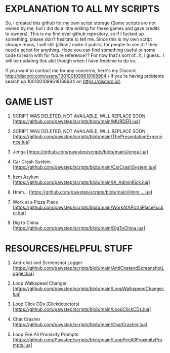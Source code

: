 # EXPLANATION TO ALL MY SCRIPTS
So, I created this github for my own script storage (Some scripts are not owned by me, but I did do a little editing for these games and gave credits to owners).
This is my first ever github repository, so if I fucked up something, please don't hesitate to tell me.
Since this is my own script storage repos, I will still [allow / make it public] for people to see it if they need a script for anything.
Hope you can find something useful or some code to learn with for future reference??
For now that's sort of.. it, i guess.. I will be updating this alot though when I have freetime to do so.

If you want to contact me for any concerns, here's my Discord. http://discord.com/users/1001001099618168904 / If you're having problems search up 1001001099618168904 on https://discord.id/.

# GAME LIST
1. SCRIPT WAS DELETED, NOT AVAILABLE, WILL REPLACE SOON
[https://github.com/pawstep/scripts/blob/main/MURDER.lua]

2. SCRIPT WAS DELETED, NOT AVAILABLE, WILL REPLACE SOON
[https://github.com/pawstep/scripts/blob/main/ThePresentationExperience.lua]

3. Jenga
[https://github.com/pawstep/scripts/blob/main/Jenga.lua]

4. Car Crash System
[https://github.com/pawstep/scripts/blob/main/CarCrashSystem.lua]

5. Item Asylum
[https://github.com/pawstep/scripts/blob/main/IA_AdminKick.lua]

6. Hmm...
[https://github.com/pawstep/scripts/blob/main/Hmm....lua]

7. Work at a Pizza Place
[https://github.com/pawstep/scripts/blob/main/WorkAtAPizzaPlaceFucker.lua]

8. Dig to China
[https://github.com/pawstep/scripts/blob/main/DigToChina.lua]

# RESOURCES/HELPFUL STUFF
1. Anti-chat and Screenshot Logger
[https://github.com/pawstep/scripts/blob/main/AntiChatandScreenshotLogger.lua]

2. Loop Walkspeed Changer
[https://github.com/pawstep/scripts/blob/main/LoopWalkspeedChanger.lua]

3. Loop Click CDs (Clickdetectors)
[https://github.com/pawstep/scripts/blob/main/LoopClickCDs.lua]

4. Chat Crasher
[https://github.com/pawstep/scripts/blob/main/ChatCrasher.lua]

5. Loop Fire All Promixity Prompts
[https://github.com/Pawstep/scripts/blob/main/LoopFireAllProximityPrompts.lua]
